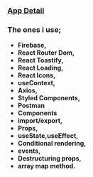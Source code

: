 ### [App Detail](https://movies-app2022.netlify.app/) 

### The ones i use;
  - <b>Firebase<b>,
  - React Router Dom,
  - React Toastify,
  - React Loading,
  - React Icons,
  - useContext,
  - Axios,
  - Styled Components,
  - Postman
  - Components
  - import/export,
  - Props,
  - useState,useEffect,
  - Conditional rendering,
  - events,
  - Destructuring props,
  - array map method.
